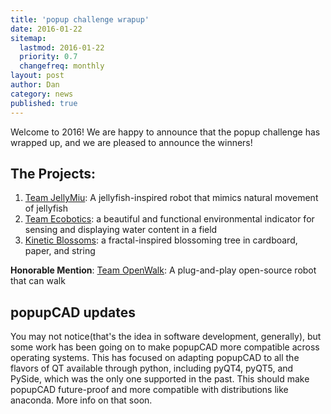 ```yaml
---
title: 'popup challenge wrapup'
date: 2016-01-22
sitemap:
  lastmod: 2016-01-22
  priority: 0.7
  changefreq: monthly
layout: post
author: Dan
category: news
published: true
---
```


Welcome to 2016!  We are happy to announce that the popup challenge has wrapped up, and we are pleased to announce the winners!

The Projects:
----------------
1. [Team JellyMiu](http://www.popupcad.org/challenge-wrapup/): A jellyfish-inspired robot that mimics natural movement of jellyfish
2. [Team Ecobotics](http://www.popupcad.org/challenge-wrapup/): a beautiful and functional environmental indicator for sensing and displaying water content in a field
3. [Kinetic Blossoms](http://www.popupcad.org/challenge-wrapup/): a fractal-inspired blossoming tree in cardboard, paper, and string

**Honorable Mention**: [Team OpenWalk](http://www.popupcad.org/challenge-wrapup/): A plug-and-play open-source robot that can walk

popupCAD updates
----------------

You may not notice(that's the idea in software development, generally), but some work has been going on to make popupCAD more compatible across operating systems.  This has focused on adapting popupCAD to all the flavors of QT available through python, including pyQT4, pyQT5, and PySide, which was the only one supported in the past.  This should make popupCAD future-proof and more compatible with distributions like anaconda.  More info on that soon.

